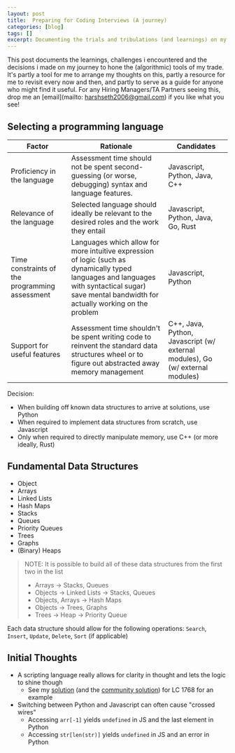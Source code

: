 ```yaml
---
layout: post
title:  Preparing for Coding Interviews (A journey)
categories: [blog]
tags: []
excerpt: Documenting the trials and tribulations (and learnings) on my perpetual quest to hone the (algorithmic) tools of my trade
---
```


This post documents the learnings, challenges i encountered and the decisions i made on my journey to hone the (algorithmic) tools of my trade. It's partly a tool for me to arrange my thoughts on this, partly a resource for me to revisit every now and then, and partly to serve as a guide for anyone who might find it useful. For any Hiring Managers/TA Partners seeing this, drop me an [email](mailto: harshseth2006@gmail.com) if you like what you see!

## Selecting a programming language
| Factor | Rationale | Candidates |
|--------|-----------|------------|
| Proficiency in the language | Assessment time should not be spent second-guessing (or worse, debugging) syntax and language features. | Javascript, Python, Java, C++ |
| Relevance of the language | Selected language should ideally be relevant to the desired roles and the work they entail | Javascript, Python, Java, Go, Rust |
| Time constraints of the programming assessment | Languages which allow for more intuitive expression of logic (such as dynamically typed languages and languages with syntactical sugar) save mental bandwidth for actually working on the problem | Javascript, Python |
| Support for useful features | Assessment time shouldn't be spent writing code to reinvent the standard data structures wheel or to figure out abstracted away memory management | C++, Java, Python, Javascript (w/ external modules), Go (w/ external modules)|

Decision:
- When building off known data structures to arrive at solutions, use Python
- When required to implement data structures from scratch, use Javascript
- Only when required to directly manipulate memory, use C++ (or more ideally, Rust)


## Fundamental Data Structures
- Object
- Arrays
- Linked Lists
- Hash Maps
- Stacks
- Queues
- Priority Queues
- Trees
- Graphs
- (Binary) Heaps

> NOTE: It is possible to build all of these data structures from the first two in the list
> - Arrays -> Stacks, Queues
> - Objects -> Linked Lists -> Stacks, Queues
> - Objects, Arrays -> Hash Maps
> - Objects -> Trees, Graphs
> - Trees -> Heap -> Priority Queue

Each data structure should allow for the following operations: `Search`, `Insert`, `Update`, `Delete`, `Sort` (if applicable)


## Initial Thoughts
- A scripting language really allows for clarity in thought and lets the logic to shine though
    - See my [solution](https://github.com/harsh-seth/code-katas/blob/main/leetcode/1768-merge-strings-alternatively/solution.py) (and the [community solution](https://github.com/harsh-seth/code-katas/blob/main/leetcode/1768-merge-strings-alternatively/community_solution.py)) for LC 1768 for an example
- Switching between Python and Javascript can often cause "crossed wires"
    - Accessing `arr[-1]` yields `undefined` in JS and the last element in Python
    - Accessing `str[len(str)]` yields `undefined` in JS and an error in Python
